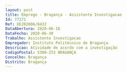 ```yaml
--- 
layout: post
title: Emprego - Bragança - Assistente Investigacao
Id: 77271
Ref: OE202006/0432
DataAbertura: 2020-06-16
DataFecho: 2020-06-30
Trabalho: Assistente Investigacao
Empregador: Instituto Politécnico de Bragança
Descricao: Atividade de acordo com a investigação
CodigoPostal: 5300-253 BRAGANÇA
Concelho: Bragança
Distrito: Bragança
--- 
```

